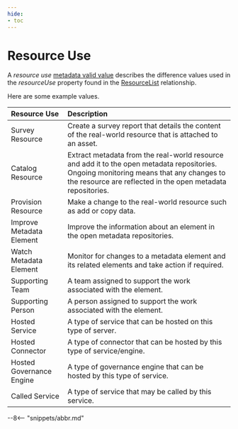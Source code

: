 ```yaml
---
hide:
- toc
---
```


<!-- SPDX-License-Identifier: CC-BY-4.0 -->
<!-- Copyright Contributors to the Egeria project. -->

# Resource Use

A *resource use* [metadata valid value](/guides/planning/valid-values/overview) describes the difference values used in the *resourceUse* property found in the [ResourceList](/types/0/0019-More_Information) relationship.

Here are some example values.

| Resource Use             | Description                                                                                                                                                                                             |
|:-------------------------|:--------------------------------------------------------------------------------------------------------------------------------------------------------------------------------------------------------|
| Survey Resource          | Create a survey report that details the content of the real-world resource that is attached to an asset.                                                                                                |
| Catalog Resource         | Extract metadata from the real-world resource and add it to the open metadata repositories.  Ongoing monitoring means that any changes to the resource are reflected in the open metadata repositories. |
| Provision Resource       | Make a change to the real-world resource such as add or copy data.                                                                                                                                      |
| Improve Metadata Element | Improve the information about an element in the open metadata repositories.                                                                                                                             |
| Watch Metadata Element   | Monitor for changes to a metadata element and its related elements and take action if required.                                                                                                         |
| Supporting Team          | A team assigned to support the work associated with the element.                                                                                                                                        |
| Supporting Person        | A person assigned to support the work associated with the element.                                                                                                                                      |
| Hosted Service           | A type of service that can be hosted on this type of server.                                                                                                                                            |
| Hosted Connector         | A type of connector that can be hosted by this type of service/engine.                                                                                                                                  |
| Hosted Governance Engine | A type of governance engine that can be hosted by this type of service.                                                                                                                                 |
| Called Service           | A type of service that may be called by this service.                                                                                                                                                   |


--8<-- "snippets/abbr.md"
